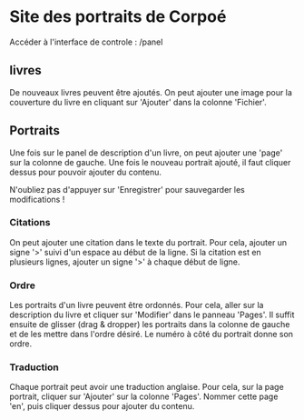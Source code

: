 # Site des portraits de Corpoé 

Accéder à l'interface de controle : /panel

## livres 
De nouveaux livres peuvent être ajoutés. 
On peut ajouter une image pour la couverture du livre en cliquant sur 'Ajouter' dans la colonne 'Fichier'.

## Portraits

Une fois sur le panel de description d'un livre, on peut ajouter une 'page' sur la colonne de gauche. 
Une fois le nouveau portrait ajouté, il faut cliquer dessus pour pouvoir ajouter du contenu. 

N'oubliez pas d'appuyer sur 'Enregistrer' pour sauvegarder les modifications ! 

### Citations

On peut ajouter une citation dans le texte du portrait. 
Pour cela, ajouter un signe '>' suivi d'un espace au début de la ligne. 
Si la citation est en plusieurs lignes, ajouter un signe '>' à chaque début de ligne.  

### Ordre 

Les portraits d'un livre peuvent être ordonnés. 
Pour cela, aller sur la description du livre et cliquer sur 'Modifier' dans le panneau 'Pages'.
Il suffit ensuite de glisser (drag & dropper) les portraits dans la colonne de gauche et de les mettre dans l'ordre désiré. 
Le numéro à côté du portrait donne son ordre. 

### Traduction 

Chaque portrait peut avoir une traduction anglaise. 
Pour cela, sur la page portrait, cliquer sur 'Ajouter' sur la colonne 'Pages'. 
Nommer cette page 'en', puis cliquer dessus pour ajouter du contenu. 